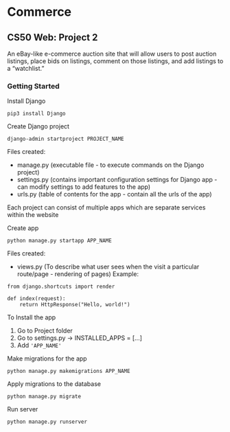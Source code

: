 # Commerce

## CS50 Web: Project 2

An eBay-like e-commerce auction site that will allow users to post auction listings, place bids on listings, comment on those listings, and add listings to a “watchlist.”

### Getting Started

Install Django

```
pip3 install Django
```

Create Django project

```
django-admin startproject PROJECT_NAME
```

Files created:

- manage.py (executable file - to execute commands on the Django project)
- settings.py (contains important configuration settings for Django app - can modify settings to add features to the app)
- urls.py (table of contents for the app - contain all the urls of the app)

Each project can consist of multiple apps which are separate services within the website

Create app

```
python manage.py startapp APP_NAME
```

Files created:

- views.py (To describe what user sees when the visit a particular route/page - rendering of pages)
  Example:

```
from django.shortcuts import render

def index(request):
    return HttpResponse("Hello, world!")
```

To Install the app

1. Go to Project folder
2. Go to settings.py -> INSTALLED_APPS = [...]
3. Add `'APP_NAME'`

Make migrations for the app

```
python manage.py makemigrations APP_NAME
```

Apply migrations to the database

```
python manage.py migrate
```

Run server

```
python manage.py runserver
```

